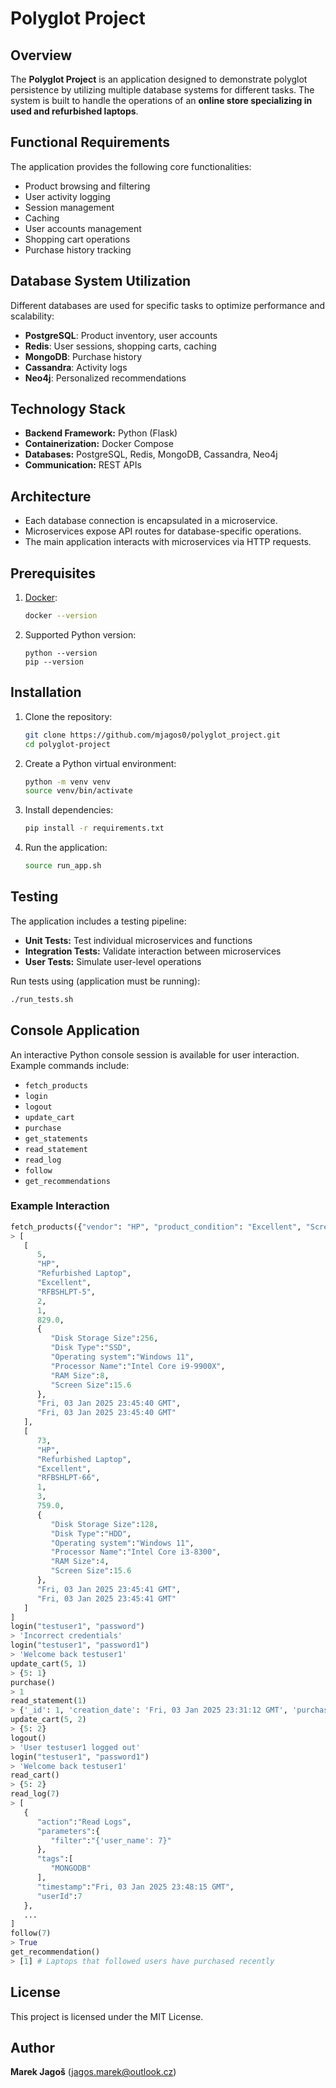 # Polyglot Project

## Overview
The **Polyglot Project** is an application designed to demonstrate polyglot persistence by utilizing multiple database systems for different tasks. The system is built to handle the operations of an **online store specializing in used and refurbished laptops**.

## Functional Requirements
The application provides the following core functionalities:
- Product browsing and filtering
- User activity logging
- Session management
- Caching
- User accounts management
- Shopping cart operations
- Purchase history tracking

## Database System Utilization
Different databases are used for specific tasks to optimize performance and scalability:

- **PostgreSQL**: Product inventory, user accounts
- **Redis**: User sessions, shopping carts, caching
- **MongoDB**: Purchase history
- **Cassandra**: Activity logs
- **Neo4j**: Personalized recommendations

## Technology Stack
- **Backend Framework:** Python (Flask)
- **Containerization:** Docker Compose
- **Databases:** PostgreSQL, Redis, MongoDB, Cassandra, Neo4j
- **Communication:** REST APIs

## Architecture
- Each database connection is encapsulated in a microservice.
- Microservices expose API routes for database-specific operations.
- The main application interacts with microservices via HTTP requests.

## Prerequisites
1. [Docker](https://docs.docker.com/get-docker/):
   ```bash
   docker --version
   ```

2. Supported Python version:
   ```
   python --version
   pip --version
   ```

## Installation
1. Clone the repository:
   ```bash
   git clone https://github.com/mjagos0/polyglot_project.git
   cd polyglot-project
   ```
2. Create a Python virtual environment:
   ```bash
   python -m venv venv
   source venv/bin/activate
   ```
3. Install dependencies:
   ```bash
   pip install -r requirements.txt
   ```
4. Run the application:
   ```bash
   source run_app.sh
   ```

## Testing
The application includes a testing pipeline:
- **Unit Tests:** Test individual microservices and functions
- **Integration Tests:** Validate interaction between microservices
- **User Tests:** Simulate user-level operations

Run tests using (application must be running):
```bash
./run_tests.sh
```

## Console Application
An interactive Python console session is available for user interaction. Example commands include:
- `fetch_products`
- `login`
- `logout`
- `update_cart`
- `purchase`
- `get_statements`
- `read_statement`
- `read_log`
- `follow`
- `get_recommendations`

### Example Interaction
```python
fetch_products({"vendor": "HP", "product_condition": "Excellent", "Screen Size": "15.6"})
> [
   [
      5,
      "HP",
      "Refurbished Laptop",
      "Excellent",
      "RFBSHLPT-5",
      2,
      1,
      829.0,
      {
         "Disk Storage Size":256,
         "Disk Type":"SSD",
         "Operating system":"Windows 11",
         "Processor Name":"Intel Core i9-9900X",
         "RAM Size":8,
         "Screen Size":15.6
      },
      "Fri, 03 Jan 2025 23:45:40 GMT",
      "Fri, 03 Jan 2025 23:45:40 GMT"
   ],
   [
      73,
      "HP",
      "Refurbished Laptop",
      "Excellent",
      "RFBSHLPT-66",
      1,
      3,
      759.0,
      {
         "Disk Storage Size":128,
         "Disk Type":"HDD",
         "Operating system":"Windows 11",
         "Processor Name":"Intel Core i3-8300",
         "RAM Size":4,
         "Screen Size":15.6
      },
      "Fri, 03 Jan 2025 23:45:41 GMT",
      "Fri, 03 Jan 2025 23:45:41 GMT"
   ]
]
login("testuser1", "password")
> 'Incorrect credentials'
login("testuser1", "password1")
> 'Welcome back testuser1'
update_cart(5, 1)
> {5: 1}
purchase()
> 1
read_statement(1)
> {'_id': 1, 'creation_date': 'Fri, 03 Jan 2025 23:31:12 GMT', 'purchase': {5: 1}, 'user_id': 7}
update_cart(5, 2)
> {5: 2}
logout()
> 'User testuser1 logged out'
login("testuser1", "password1")
> 'Welcome back testuser1'
read_cart()
> {5: 2}
read_log(7)
> [
   {
      "action":"Read Logs",
      "parameters":{
         "filter":"{'user_name': 7}"
      },
      "tags":[
         "MONGODB"
      ],
      "timestamp":"Fri, 03 Jan 2025 23:48:15 GMT",
      "userId":7
   },
   ...
]
follow(7)
> True
get_recommendation()
> [1] # Laptops that followed users have purchased recently
```

## License
This project is licensed under the MIT License.

## Author
**Marek Jagoš** (jagos.marek@outlook.cz)
